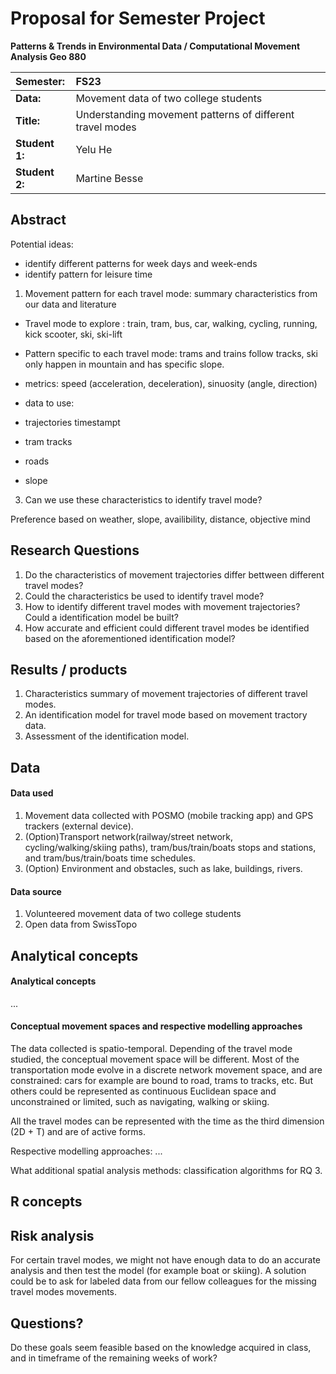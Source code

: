 # Proposal for Semester Project

**Patterns & Trends in Environmental Data / Computational Movement
Analysis Geo 880**

| Semester:      | FS23                                     |
|:---------------|:---------------------------------------- |
| **Data:**      | Movement data of two college students    |
| **Title:**     | Understanding movement patterns of different travel modes    |
| **Student 1:** | Yelu He                                  |
| **Student 2:** | Martine Besse                            |

## Abstract 
<!-- (50-60 words) -->

Potential ideas:

- identify different patterns for week days and week-ends
- identify pattern for leisure time

1. Movement pattern for each travel mode: summary characteristics from our data and literature
- Travel mode to explore : train, tram, bus, car, walking, cycling, running, kick scooter, ski, ski-lift

- Pattern specific to each travel mode: trams and trains follow tracks, ski only happen in mountain and has specific slope.
- metrics: speed (acceleration, deceleration), sinuosity (angle, direction)

- data to use: 
- trajectories timestampt
- tram tracks
- roads
- slope

3. Can we use these characteristics to identify travel mode?



Preference based on weather, slope, availibility, distance, objective mind




## Research Questions
1. Do the characteristics of movement trajectories differ bettween different travel modes?
2. Could the characteristics be used to identify travel mode?
3. How to identify different travel modes with movement trajectories? Could a identification model be built?
4. How accurate and efficient could different travel modes be identified based on the aforementioned identification model?




## Results / products
1. Characteristics summary of movement trajectories of different travel modes.
2. An identification model for travel mode based on movement tractory data.
3. Assessment of the identification model.


## Data
<!-- What data will you use? Will you require additional context data? Where do you get this data from? Do you already have all the data? -->
#### Data used 
1. Movement data collected with POSMO (mobile tracking app) and GPS trackers (external device).
2. (Option)Transport network(railway/street network, cycling/walking/skiing paths), tram/bus/train/boats stops and stations, and tram/bus/train/boats time schedules.
3. (Option) Environment and obstacles, such as lake, buildings, rivers.
#### Data source
1. Volunteered movement data of two college students
2. Open data from SwissTopo


## Analytical concepts
<!-- Which analytical concepts will you use? What conceptual movement spaces and respective modelling approaches of trajectories will you be using? What additional spatial analysis methods will you be using? -->
#### Analytical concepts
...

#### Conceptual movement spaces and respective modelling approaches
The data collected is spatio-temporal. Depending of the travel mode studied, the conceptual movement space will be different.
Most of the transportation mode evolve in a discrete network movement space, and are constrained: cars for example are bound to road, trams to tracks, etc. 
But others could be represented as continuous Euclidean space and unconstrained or limited, such as navigating, walking or skiing. 

All the travel modes can be represented with the time as the third dimension (2D + T) and are of active forms.

Respective modelling approaches:  ...

What additional spatial analysis methods:  classification algorithms for RQ 3.

## R concepts
<!-- Which R concepts, functions, packages will you mainly use. What additional spatial analysis methods will you be using? -->

## Risk analysis
<!-- What could be the biggest challenges/problems you might face? What is your plan B? -->
For certain travel modes, we might not have enough data to do an accurate analysis and then test the model (for example boat or skiing). A solution could be to ask for labeled data from our fellow colleagues for the missing travel modes movements.

## Questions? 
<!-- Which questions would you like to discuss at the coaching session? -->
Do these goals seem feasible based on the knowledge acquired in class, and in timeframe of the remaining weeks of work?
